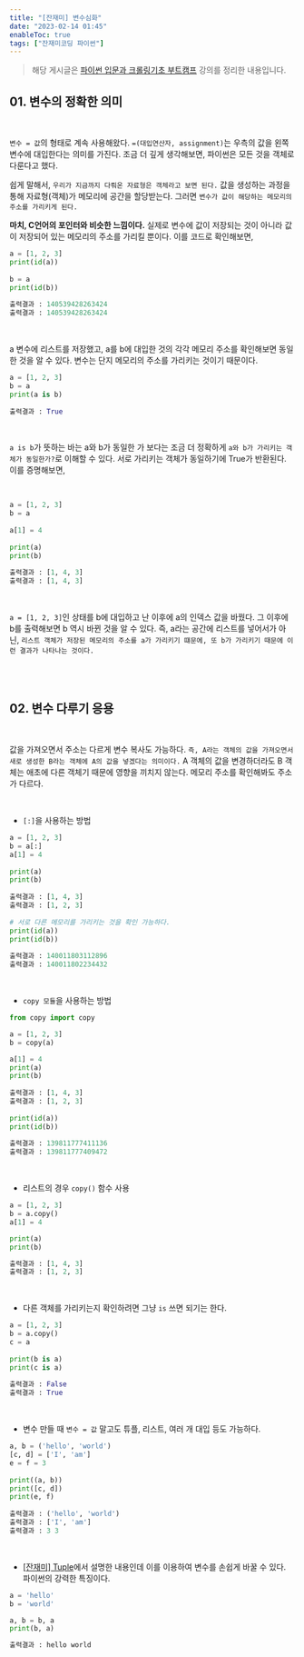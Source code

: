 ```yaml
---
title: "[잔재미] 변수심화"
date: "2023-02-14 01:45"
enableToc: true
tags: ["잔재미코딩 파이썬"]
---
```


> 해당 게시글은 <a href='https://www.inflearn.com/course/python-crawling-basic' target='_blank'>파이썬 입문과 크롤링기초 부트캠프</a> 강의를 정리한 내용입니다.

## 01. 변수의 정확한 의미

<br>  

`변수 = 값`의 형태로 계속 사용해왔다. `=(대입연산자, assignment)`는 우측의 값을 왼쪽 변수에 대입한다는 의미를 가진다. 조금 더 깊게 생각해보면, 파이썬은 모든 것을 객체로 다룬다고 했다.
  
쉽게 말해서, `우리가 지금까지 다뤄온 자료형은 객체라고 보면 된다.` 값을 생성하는 과정을 통해 자료형(객체)가 메모리에 공간을 할당받는다. 그러면 `변수가 값이 해당하는 메모리의 주소를 가리키게 된다.`  

**마치, C언어의 포인터와 비슷한 느낌이다.** 실제로 변수에 값이 저장되는 것이 아니라 값이 저장되어 있는 메모리의 주소를 가리킬 뿐이다. 이를 코드로 확인해보면,

```python
a = [1, 2, 3]
print(id(a))
  
b = a
print(id(b))
  
출력결과 : 140539428263424
출력결과 : 140539428263424
```
  
<br>

a 변수에 리스트를 저장했고, a를 b에 대입한 것의 각각 메모리 주소를 확인해보면 동일한 것을 알 수 있다. 변수는 단지 메모리의 주소를 가리키는 것이기 때문이다.

```python
a = [1, 2, 3]
b = a
print(a is b)
  
출력결과 : True
```
  
<br>

`a is b`가 뜻하는 바는 a와 b가 동일한 가 보다는 조금 더 정확하게 `a와 b가 가리키는 객체가 동일한가?`로 이해할 수 있다. 서로 가리키는 객체가 동일하기에 True가 반환된다. 이를 증명해보면,  

<br>
  
```python
a = [1, 2, 3]
b = a
  
a[1] = 4
  
print(a)
print(b)
  
출력결과 : [1, 4, 3]
출력결과 : [1, 4, 3]
```
  
<br>

`a = [1, 2, 3]`인 상태를 b에 대입하고 난 이후에 a의 인덱스 값을 바꿨다. 그 이후에 b를 출력해보면 b 역시 바뀐 것을 알 수 있다. 즉, a라는 공간에 리스트를 넣어서가 아닌, `리스트 객체가 저장된 메모리의 주소를 a가 가리키기 떄문에, 또 b가 가리키기 때문에 이런 결과가 나타나는 것이다.`

<br><br>

## 02. 변수 다루기 응용

<br>

값을 가져오면서 주소는 다르게 변수 복사도 가능하다. `즉, A라는 객체의 값을 가져오면서 새로 생성한 B라는 객체에 A의 값을 넣겠다는 의미이다.` A 객체의 값을 변경하더라도 B 객체는 애초에 다른 객체기 때문에 영향을 끼치지 않는다. 메모리 주소를 확인해봐도 주소가 다르다.

<br>

- `[:]`을 사용하는 방법

```python
a = [1, 2, 3]
b = a[:]
a[1] = 4
  
print(a)
print(b)
  
출력결과 : [1, 4, 3]
출력결과 : [1, 2, 3]
  
# 서로 다른 메모리를 가리키는 것을 확인 가능하다.
print(id(a))
print(id(b))
  
출력결과 : 140011803112896
출력결과 : 140011802234432
```
  
<br>

- `copy 모듈`을 사용하는 방법
  
```python
from copy import copy

a = [1, 2, 3]
b = copy(a)

a[1] = 4
print(a)
print(b)
  
출력결과 : [1, 4, 3]
출력결과 : [1, 2, 3]
  
print(id(a))
print(id(b))
  
출력결과 : 139811777411136
출력결과 : 139811777409472
```

<br>

- 리스트의 경우 `copy()` 함수 사용  

```python
a = [1, 2, 3]
b = a.copy()
a[1] = 4

print(a)
print(b)

출력결과 : [1, 4, 3]
출력결과 : [1, 2, 3]
```

<br>

- 다른 객체를 가리키는지 확인하려면 그냥 `is` 쓰면 되기는 한다.

```python
a = [1, 2, 3]
b = a.copy()
c = a
  
print(b is a)
print(c is a)
  
출력결과 : False
출력결과 : True
```

<br>

- 변수 만들 때 `변수 = 값` 말고도 튜플, 리스트, 여러 개 대입 등도 가능하다.

```python
a, b = ('hello', 'world')
[c, d] = ['I', 'am']
e = f = 3
  
print((a, b))
print([c, d])
print(e, f)
  
출력결과 : ('hello', 'world')
출력결과 : ['I', 'am']
출력결과 : 3 3
```

<br>

- [[잔재미] Tuple](notes/TIL/fragment/lang/python/funny/funny05)에서 설명한 내용인데 이를 이용하여 변수를 손쉽게 바꿀 수 있다. 파이썬의 강력한 특징이다.

```python
a = 'hello'
b = 'world'

a, b = b, a
print(b, a)

출력결과 : hello world
```